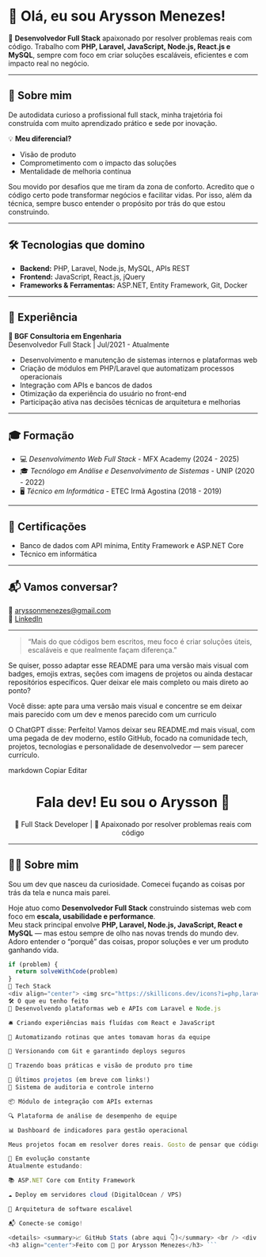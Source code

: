 # 👋 Olá, eu sou Arysson Menezes!

🎯 **Desenvolvedor Full Stack** apaixonado por resolver problemas reais com código. Trabalho com **PHP, Laravel, JavaScript, Node.js, React.js e MySQL**, sempre com foco em criar soluções escaláveis, eficientes e com impacto real no negócio.

---

## 🚀 Sobre mim

De autodidata curioso a profissional full stack, minha trajetória foi construída com muito aprendizado prático e sede por inovação. 

💡 **Meu diferencial?**
- Visão de produto
- Comprometimento com o impacto das soluções
- Mentalidade de melhoria contínua

Sou movido por desafios que me tiram da zona de conforto. Acredito que o código certo pode transformar negócios e facilitar vidas. Por isso, além da técnica, sempre busco entender o propósito por trás do que estou construindo.

---

## 🛠️ Tecnologias que domino

- **Backend:** PHP, Laravel, Node.js, MySQL, APIs REST
- **Frontend:** JavaScript, React.js, jQuery
- **Frameworks & Ferramentas:** ASP.NET, Entity Framework, Git, Docker

---

## 📌 Experiência

**🔧 BGF Consultoria em Engenharia**  
Desenvolvedor Full Stack | Jul/2021 - Atualmente  
- Desenvolvimento e manutenção de sistemas internos e plataformas web
- Criação de módulos em PHP/Laravel que automatizam processos operacionais
- Integração com APIs e bancos de dados
- Otimização da experiência do usuário no front-end
- Participação ativa nas decisões técnicas de arquitetura e melhorias

---

## 🎓 Formação

- 💻 *Desenvolvimento Web Full Stack* - MFX Academy (2024 - 2025)  
- 🎓 *Tecnólogo em Análise e Desenvolvimento de Sistemas* - UNIP (2020 - 2022)  
- 🖥️ *Técnico em Informática* - ETEC Irmã Agostina (2018 - 2019)

---

## 🧾 Certificações

- Banco de dados com API mínima, Entity Framework e ASP.NET Core  
- Técnico em informática

---

## 📬 Vamos conversar?

📧 aryssonmenezes@gmail.com  
🔗 [LinkedIn](https://www.linkedin.com/in/arysson-menezes-dev)

---

> “Mais do que códigos bem escritos, meu foco é criar soluções úteis, escaláveis e que realmente façam diferença.”

Se quiser, posso adaptar esse README para uma versão mais visual com badges, emojis extras, seções com imagens de projetos ou ainda destacar repositórios específicos. Quer deixar ele mais completo ou mais direto ao ponto?






Você disse:
apte para uma versão mais visual e concentre se em deixar mais parecido com um dev e menos parecido com um curriculo 


O ChatGPT disse:
Perfeito! Vamos deixar seu README.md mais visual, com uma pegada de dev moderno, estilo GitHub, focado na comunidade tech, projetos, tecnologias e personalidade de desenvolvedor — sem parecer currículo.

markdown
Copiar
Editar
<h1 align="center">Fala dev! Eu sou o Arysson 👋</h1>

<p align="center">
  🚀 Full Stack Developer | 🧠 Apaixonado por resolver problemas reais com código
</p>

---

## 👨‍💻 Sobre mim

Sou um dev que nasceu da curiosidade. Comecei fuçando as coisas por trás da tela e nunca mais parei.

Hoje atuo como **Desenvolvedor Full Stack** construindo sistemas web com foco em **escala, usabilidade e performance**.  
Meu stack principal envolve **PHP, Laravel, Node.js, JavaScript, React e MySQL** — mas estou sempre de olho nas novas trends do mundo dev.  
Adoro entender o “porquê” das coisas, propor soluções e ver um produto ganhando vida.

```js
if (problem) {
  return solveWithCode(problem)
}
🔧 Tech Stack
<div align="center"> <img src="https://skillicons.dev/icons?i=php,laravel,nodejs,javascript,react,mysql,html,css,git,vscode" /> </div>
🛠️ O que eu tenho feito
🚧 Desenvolvendo plataformas web e APIs com Laravel e Node.js

🛎️ Criando experiências mais fluídas com React e JavaScript

🧰 Automatizando rotinas que antes tomavam horas da equipe

🧪 Versionando com Git e garantindo deploys seguros

🤝 Trazendo boas práticas e visão de produto pro time

🧪 Últimos projetos (em breve com links!)
🔄 Sistema de auditoria e controle interno

📦 Módulo de integração com APIs externas

🔍 Plataforma de análise de desempenho de equipe

📊 Dashboard de indicadores para gestão operacional

Meus projetos focam em resolver dores reais. Gosto de pensar que código bom é aquele que melhora a vida de alguém.

🌱 Em evolução constante
Atualmente estudando:

📚 ASP.NET Core com Entity Framework

☁️ Deploy em servidores cloud (DigitalOcean / VPS)

📐 Arquitetura de software escalável

📬 Conecte-se comigo!

<details> <summary>📈 GitHub Stats (abre aqui 👇)</summary> <br /> <div align="center"> <img src="https://github-readme-stats.vercel.app/api?username=aryssonmenezes&show_icons=true&theme=tokyonight" alt="stats" /> <img src="https://github-readme-streak-stats.herokuapp.com/?user=aryssonmenezes&theme=tokyonight" alt="streak" /> </div> </details>
<h3 align="center">Feito com 💙 por Arysson Menezes</h3> ```
